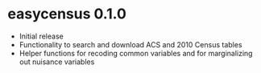 # easycensus 0.1.0

* Initial release
* Functionality to search and download ACS and 2010 Census tables
* Helper functions for recoding common variables and for marginalizing out nuisance variables
